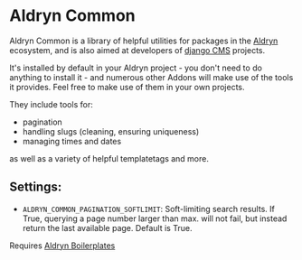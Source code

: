 # Aldryn Common

Aldryn Common is a library of helpful utilities for packages in the [Aldryn](http://aldryn.com) ecosystem, and is
also aimed at developers of [django CMS](http://django-cms.org) projects.

It's installed by default in your Aldryn project - you don't need to do anything to install it - and numerous other
Addons will make use of the tools it provides. Feel free to make use of them in your own projects.

They include tools for:

* pagination
* handling slugs (cleaning, ensuring uniqueness)
* managing times and dates

as well as a variety of helpful templatetags and more.

## Settings:
* ``ALDRYN_COMMON_PAGINATION_SOFTLIMIT``: Soft-limiting search results. If True, querying a page number larger than max.
 will not fail, but instead return the last available page. Default is True.

Requires [Aldryn Boilerplates](https://github.com/aldryn/aldryn-boilerplates)
